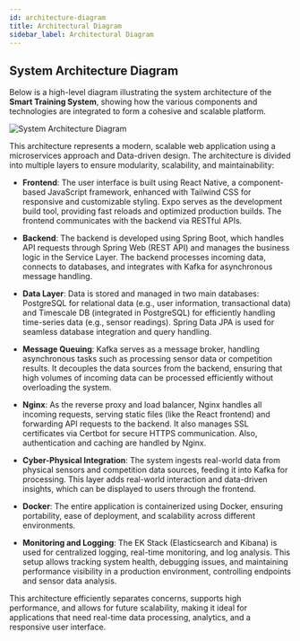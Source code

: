 ```yaml
---
id: architecture-diagram
title: Architectural Diagram
sidebar_label: Architectural Diagram
---
```


## System Architecture Diagram

Below is a high-level diagram illustrating the system architecture of the **Smart Training System**, showing how the various components and technologies are integrated to form a cohesive and scalable platform.

![System Architecture Diagram](/img/architecture_detailed.0.2.0.svg)

This architecture represents a modern, scalable web application using a microservices approach and Data-driven design. The architecture is divided into multiple layers to ensure modularity, scalability, and maintainability: 

 - **Frontend**: The user interface is built using React Native, a component-based JavaScript framework, enhanced with Tailwind CSS for responsive and customizable styling. Expo serves as the development build tool, providing fast reloads and optimized production builds. The frontend communicates with the backend via RESTful APIs. 

 - **Backend**: The backend is developed using Spring Boot, which handles API requests through Spring Web (REST API) and manages the business logic in the Service Layer. The backend processes incoming data, connects to databases, and integrates with Kafka for asynchronous message handling. 

 - **Data Layer**: Data is stored and managed in two main databases: PostgreSQL for relational data (e.g., user information, transactional data) and Timescale DB (integrated in PostgreSQL) for efficiently handling time-series data (e.g., sensor readings). Spring Data JPA is used for seamless database integration and query handling. 

 - **Message Queuing**: Kafka serves as a message broker, handling asynchronous tasks such as processing sensor data or competition results. It decouples the data sources from the backend, ensuring that high volumes of incoming data can be processed efficiently without overloading the system. 

 - **Nginx**: As the reverse proxy and load balancer, Nginx handles all incoming requests, serving static files (like the React frontend) and forwarding API requests to the backend. It also manages SSL certificates via Certbot for secure HTTPS communication. Also, authentication and caching are handled by Nginx. 

 - **Cyber-Physical Integration**: The system ingests real-world data from physical sensors and competition data sources, feeding it into Kafka for processing. This layer adds real-world interaction and data-driven insights, which can be displayed to users through the frontend. 

 - **Docker**: The entire application is containerized using Docker, ensuring portability, ease of deployment, and scalability across different environments. 

 - **Monitoring and Logging**: The EK Stack (Elasticsearch and Kibana) is used for centralized logging, real-time monitoring, and log analysis. This setup allows tracking system health, debugging issues, and maintaining performance visibility in a production environment, controlling endpoints and sensor data analysis.

This architecture efficiently separates concerns, supports high performance, and allows for future scalability, making it ideal for applications that need real-time data processing, analytics, and a responsive user interface. 
